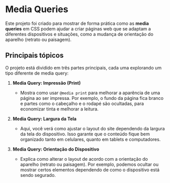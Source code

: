 # Media Queries

Este projeto foi criado para mostrar de forma prática como as **media queries** em CSS podem ajudar a criar páginas web que se adaptam a diferentes dispositivos e situações, como a mudança de orientação do aparelho (retrato ou paisagem).

## Principais tópicos

O projeto está dividido em três partes principais, cada uma explorando um tipo diferente de media query:

1. **Media Query: Impressão (Print)**
   - Mostra como usar `@media print` para melhorar a aparência de uma página ao ser impressa. Por exemplo, o fundo da página fica branco e partes como o cabeçalho e o rodapé são ocultadas, para economizar tinta e melhorar a leitura.

2. **Media Query: Largura da Tela**
   - Aqui, você verá como ajustar o layout do site dependendo da largura da tela do dispositivo. Isso garante que o conteúdo fique bem organizado tanto em celulares, quanto em tablets e computadores.

3. **Media Query: Orientação do Dispositivo**
   - Explica como alterar o layout de acordo com a orientação do aparelho (retrato ou paisagem). Por exemplo, podemos ocultar ou mostrar certos elementos dependendo de como o dispositivo está sendo segurado.



